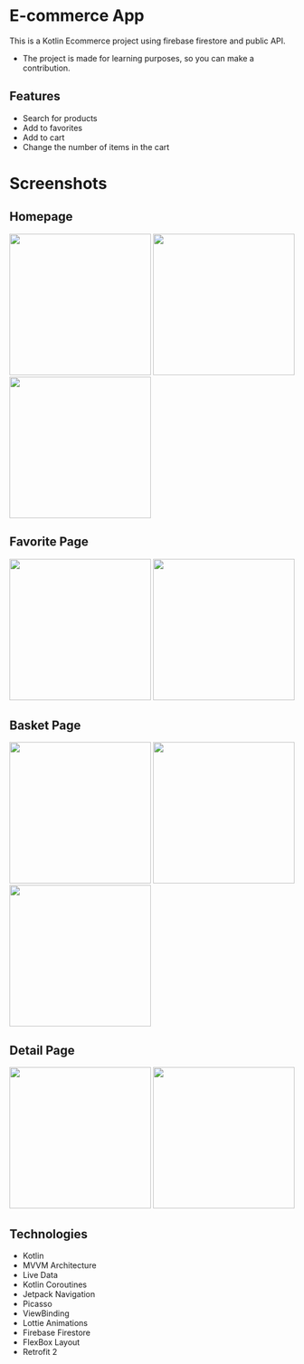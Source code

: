 # E-commerce App 

This is a Kotlin Ecommerce project using firebase firestore and public API.

- The project is made for learning purposes, so you can make a contribution.


## Features

- Search for products
- Add to favorites
- Add to cart
- Change the number of items in the cart

# Screenshots

## Homepage

<p float="left">
  <img src="Screenshots/home_page.png" width="250" />
  <img src="Screenshots/home_page_scroll.png" width="250" /> 
  <img src="Screenshots/search_view_2.png" width="250" />
</p>

## Favorite Page
<p float="left">
  <img src="Screenshots/empty_favorite.png" width="250" />
  <img src="Screenshots/favorite.png" width="250" /> 
</p>

## Basket Page
<p float="left">
  <img src="Screenshots/empty_basket.png" width="250" />
  <img src="Screenshots/basket.png" width="250" /> 
  <img src="Screenshots/alert_dialog.png" width="250" /> 
 
</p>

## Detail Page
<p float="left">
  <img src="Screenshots/detail_1.png" width="250" />
  <img src="Screenshots/detail_2.png" width="250" /> 

</p>



## Technologies

- Kotlin
- MVVM Architecture
- Live Data
- Kotlin Coroutines
- Jetpack Navigation
- Picasso
- ViewBinding
- Lottie Animations
- Firebase Firestore
- FlexBox Layout
- Retrofit 2
  
